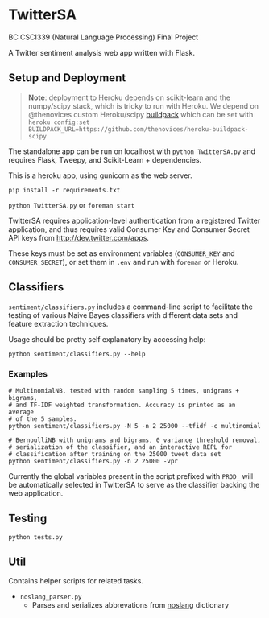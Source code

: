 # TwitterSA

BC CSCI339 (Natural Language Processing) Final Project

A Twitter sentiment analysis web app written with Flask.

## Setup and Deployment

> **Note**: deployment to Heroku depends on scikit-learn and the numpy/scipy
stack, which is tricky to run with Heroku. We depend on @thenovices custom
Heroku/scipy [buildpack](https://github.com/thenovices/heroku-buildpack-scipy)
which can be set with `heroku config:set
BUILDPACK_URL=https://github.com/thenovices/heroku-buildpack-scipy`

The standalone app can be run on localhost with `python TwitterSA.py` and
requires Flask, Tweepy, and Scikit-Learn + dependencies.

This is a heroku app, using gunicorn as the web server.

    pip install -r requirements.txt

`python TwitterSA.py` or `foreman start`

TwitterSA requires application-level authentication from a registered Twitter
application, and thus requires valid Consumer Key and Consumer Secret API keys
from http://dev.twitter.com/apps.

These keys must be set as environment variables (`CONSUMER_KEY` and
`CONSUMER_SECRET`), or set them in `.env` and run with `foreman` or Heroku.

## Classifiers

`sentiment/classifiers.py` includes a command-line script to facilitate the
testing of various Naive Bayes classifiers with different data sets and feature
extraction techniques.

Usage should be pretty self explanatory by accessing help:

    python sentiment/classifiers.py --help

### Examples

    # MultinomialNB, tested with random sampling 5 times, unigrams + bigrams,
    # and TF-IDF weighted transformation. Accuracy is printed as an average
    # of the 5 samples.
    python sentiment/classifiers.py -N 5 -n 2 25000 --tfidf -c multinomial

    # BernoulliNB with unigrams and bigrams, 0 variance threshold removal, 
    # serialization of the classifier, and an interactive REPL for
    # classification after training on the 25000 tweet data set
    python sentiment/classifiers.py -n 2 25000 -vpr

Currently the global variables present in the script prefixed with `PROD_` will
be automatically selected in TwitterSA to serve as the classifier backing the
web application.

## Testing

    python tests.py

## Util

Contains helper scripts for related tasks.

 - `noslang_parser.py`
     - Parses and serializes abbrevations from
       [noslang](http://www.noslang.com/) dictionary
